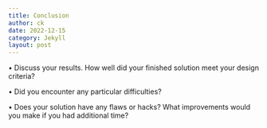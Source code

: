 ```yaml
---
title: Conclusion
author: ck
date: 2022-12-15
category: Jekyll
layout: post
---
```


• Discuss your results. How well did your finished solution meet your design criteria?

• Did you encounter any particular difficulties?

• Does your solution have any flaws or hacks? What improvements would you make if you had
additional time?
